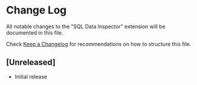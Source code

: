 # Change Log

All notable changes to the "SQL Data Inspector" extension will be documented in this file.

Check [Keep a Changelog](http://keepachangelog.com/) for recommendations on how to structure this file.

## [Unreleased]

- Initial release